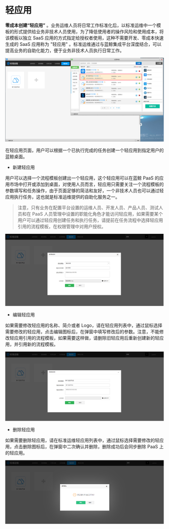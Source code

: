 # 轻应用 

**零成本创建“轻应用”** 。业务运维人员将日常工作标准化后，以标准运维中一个模板的形式提供给业务非技术人员使用，为了降低使用者的操作风险和使用成本，将该模板以独立 SaaS 应用的方式指定给授权者使用，这种不需要开发、零成本快速生成的 SaaS 应用称为 "轻应用" 。标准运维通过与蓝鲸集成平台深度结合，可以提高业务的自助化能力，便于业务非技术人员执行日常工作。

![](../assets/6.png)


在轻应用页面，用户可以根据一个已执行完成的任务创建一个轻应用到指定用户的蓝鲸桌面。

- 新建轻应用

用户可以选择一个流程模板创建出一个轻应用，这个轻应用可以在蓝鲸 PaaS 的应用市场中打开或添加到桌面，对使用人员而言，轻应用只需要关注一个流程模板的参数填写和任务操作，由于页面足够的简洁和友好，一个非技术人员也可以通过轻应用执行任务，这也就是标准运维提供的自助化服务之一。

>注意，只有业务在配置平台设置的运维人员、开发人员、产品人员、测试人员和在 PaaS 人员管理中设置的职能化角色才能访问轻应用，如果需要某个用户可以通过轻应用创建任务和执行任务，请提前在任务流程中选择轻应用引用的流程模板，在权限管理中对用户授权。

![](../assets/26.png)

- 编辑轻应用

如果需要修改轻应用的名称、简介或者 Logo，请在轻应用列表中，通过鼠标选择需要修改的轻应用，点击编辑图标后，在弹窗中填写修改后的参数。注意，不能修改轻应用引用的流程模板，如果需要这样做，请删除旧轻应用后重新创建新的轻应用，并引用新的流程模板。

![](../assets/27.png)

- 删除轻应用

如果需要删除轻应用，请在标准运维轻应用列表中，通过鼠标选择需要修改的轻应用，点击删除图标后，在弹窗中二次确认并删除，删除成功后会同步删除 PaaS 上 的轻应用。

![](../assets/28.png)
